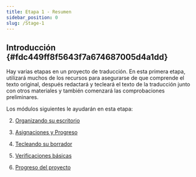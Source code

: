 ```yaml
---
title: Etapa 1 - Resumen
sidebar_position: 0
slug: /Stage-1
---
```




## **Introducción** {#fdc449ff8f5643f7a674687005d4a1dd}


Hay varias etapas en un proyecto de traducción. En esta primera etapa, utilizará muchos de los recursos para asegurarse de que comprende el texto original, después redactará y tecleará el texto de la traducción junto con otros materiales y también comenzará las comprobaciones preliminares.


Los módulos siguientes le ayudarán en esta etapa:


2. [Organizando su escritorio](/2.OD)


3. [Asignaciones y Progreso](/3.PP1)


4. [Tecleando su borrador](/4.KD)


5. [Verificaciones básicas](/5.BC1)


6. [Progreso del proyecto](/6.PP2)

